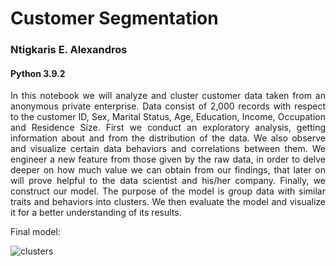 # Customer Segmentation
### Ntigkaris E. Alexandros
#### Python 3.9.2

<p align="justify">In this notebook we will analyze and cluster customer data taken from an anonymous private enterprise. Data consist of 2,000 records with respect to the customer ID, Sex, Marital Status, Age, Education, Income, Occupation and Residence Size. First we conduct an exploratory analysis, getting information about and from the distribution of the data. We also observe and visualize certain data behaviors and correlations between them. We engineer a new feature from those given by the raw data, in order to delve deeper on how much value we can obtain from our findings, that later on will prove helpful to the data scientist and his/her company. Finally, we construct our model. The purpose of the model is group data with similar traits and behaviors into clusters. We then evaluate the model and visualize it for a better understanding of its results.</p>

Final model:

![clusters](https://user-images.githubusercontent.com/87975862/169715655-e7acc3ca-8204-4fcb-814d-8f6242633f2c.png)
